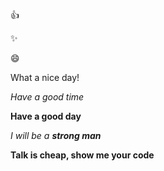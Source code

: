 :+1:

:sparkles:

:smile:

What a nice day!

_Have a good time_

__Have a good day__

_I will be a **strong man**_

__Talk is cheap, show me your code__

